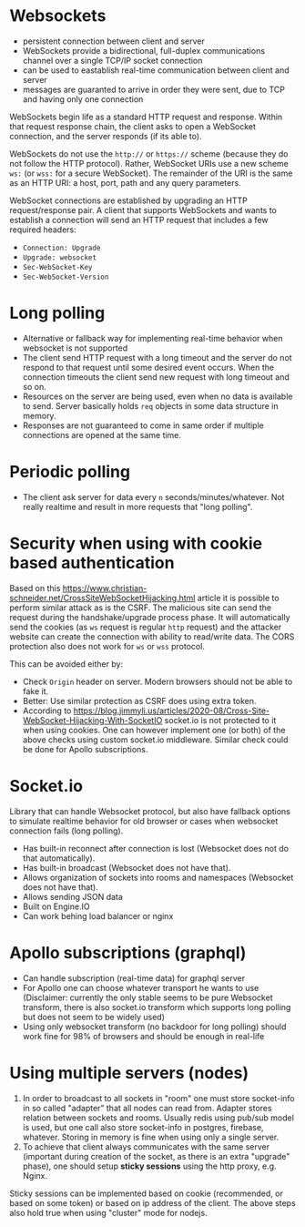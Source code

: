 # Websockets

* persistent connection between client and server
* WebSockets provide a bidirectional, full-duplex communications channel over a single TCP/IP socket connection
* can be used to eastablish real-time communication between client and server
* messages are guaranted to arrive in order they were sent, due to TCP and having only one connection

WebSockets begin life as a standard HTTP request and response. Within that request response chain,
the client asks to open a WebSocket connection, and the server responds (if its able to).

WebSockets do not use the `http://` or `https://` scheme (because they do not follow the HTTP protocol). Rather, WebSocket URIs use a new scheme `ws:`
(or `wss:` for a secure WebSocket). The remainder of the URI is the same as an HTTP URI: a host, port, path and any query parameters.

WebSocket connections are established by upgrading an HTTP request/response pair. A client that supports WebSockets and wants to establish
a connection will send an HTTP request that includes a few required headers:

* `Connection: Upgrade`
* `Upgrade: websocket`
* `Sec-WebSocket-Key`
* `Sec-WebSocket-Version`

# Long polling
* Alternative or fallback way for implementing real-time behavior when websocket is not supported
* The client send HTTP request with a long timeout and the server do not respond to that request until some desired event occurs. When the connection timeouts
  the client send new request with long timeout and so on.
* Resources on the server are being used, even when no data is available to send. Server basically holds `req` objects in some data structure in memory.
* Responses are not guaranteed to come in same order if multiple connections are opened at the same time.
  
# Periodic polling
* The client ask server for data every `n` seconds/minutes/whatever. Not really realtime and result in more requests that "long polling".

# Security when using with cookie based authentication
Based on this https://www.christian-schneider.net/CrossSiteWebSocketHijacking.html article it is possible to perform similar attack as is the CSRF.
The malicious site can send the request during the handshake/upgrade process phase. It will automatically send the cookies (as `ws` request is regular `http` request) and the attacker website can create the connection with ability to read/write data.
The CORS protection also does not work for `ws` or `wss` protocol.

This can be avoided either by:
* Check `Origin` header on server. Modern browsers should not be able to fake it.
* Better: Use similar protection as CSRF does using extra token.
* According to https://blog.jimmyli.us/articles/2020-08/Cross-Site-WebSocket-Hijacking-With-SocketIO socket.io is not protected to it when using cookies. One can however implement one (or both) of the above checks using custom socket.io middleware. Similar check could be done for Apollo subscriptions.

# Socket.io
Library that can handle Websocket protocol, but also have fallback options to simulate realtime behavior for old browser or cases when websocket connection fails
(long polling).
* Has built-in reconnect after connection is lost (Websocket does not do that automatically).
* Has built-in broadcast (Websocket does not have that).
* Allows organization of sockets into rooms and namespaces (Websocket does not have that).
* Allows sending JSON data
* Built on Engine.IO
* Can work behing load balancer or nginx

# Apollo subscriptions (graphql)
* Can handle subscription (real-time data) for graphql server
* For Apollo one can choose whatever transport he wants to use (Disclaimer: currently the only stable seems to be pure Websocket transform, there is also socket.io transform which supports long polling but does not seem to be widely used)
* Using only websocket transform (no backdoor for long polling) should work fine for 98% of browsers and should be enough in real-life

# Using multiple servers (nodes)
1. In order to broadcast to all sockets in "room" one must store socket-info in so called "adapter" that all nodes can read from. Adapter stores relation between sockets and rooms. Usually redis using pub/sub model is used, but one call also store socket-info in postgres, firebase, whatever. Storing in memory is fine when using only a single server.
2. To achieve that client always communicates with the same server (important during creation of the socket, as there is an extra "upgrade" phase), one should setup **sticky sessions** using the http proxy, e.g. Nginx.

Sticky sessions can be implemented based on cookie (recommended, or based on some token) or based on ip address of the client.
The above steps also hold true when using "cluster" mode for nodejs.
